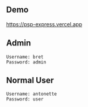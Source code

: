 ## Demo

https://psp-express.vercel.app

## Admin

```
Username: bret
Password: admin
```

## Normal User

```
Username: antonette
Password: user
```
